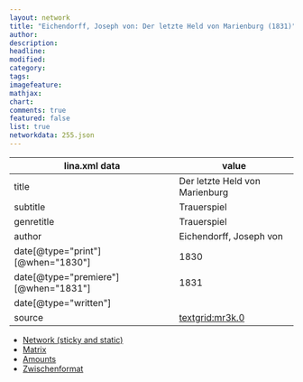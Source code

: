 ```yaml
---
layout: network
title: "Eichendorff, Joseph von: Der letzte Held von Marienburg (1831)"
author:
description:
headline:
modified:
category:
tags:
imagefeature: 
mathjax: 
chart: 
comments: true
featured: false
list: true
networkdata: 255.json
---
```

lina.xml data  | value
------------- | -------------
title|Der letzte Held von Marienburg
subtitle|Trauerspiel
genretitle|Trauerspiel
author|Eichendorff, Joseph von
date[@type="print"][@when="1830"]|1830
date[@type="premiere"][@when="1831"]|1831
date[@type="written"]|
source|[textgrid:mr3k.0](https://textgridlab.org/1.0/tgcrud-public/rest/textgrid:mr3k.0/data)



* [Network (sticky and static)](/network255)
* [Matrix](/matrix255)
* [Amounts](/amount255)
* [Zwischenformat](/lina255 )
